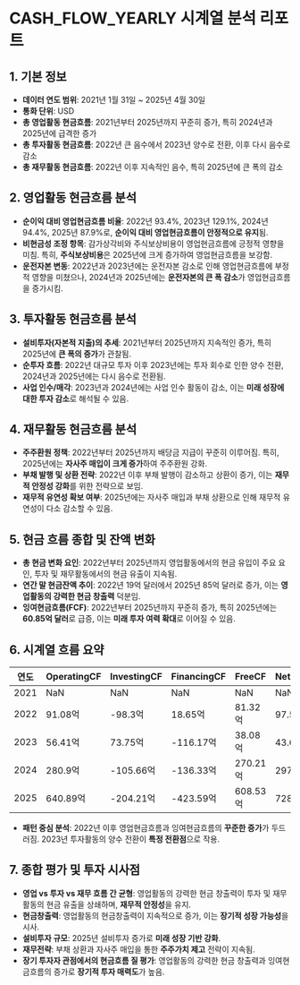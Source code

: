 # CASH_FLOW_YEARLY 시계열 분석 리포트

## 1. 기본 정보
- **데이터 연도 범위**: 2021년 1월 31일 ~ 2025년 4월 30일
- **통화 단위**: USD
- **총 영업활동 현금흐름**: 2021년부터 2025년까지 꾸준히 증가, 특히 2024년과 2025년에 급격한 증가
- **총 투자활동 현금흐름**: 2022년 큰 음수에서 2023년 양수로 전환, 이후 다시 음수로 감소
- **총 재무활동 현금흐름**: 2022년 이후 지속적인 음수, 특히 2025년에 큰 폭의 감소

## 2. 영업활동 현금흐름 분석
- **순이익 대비 영업현금흐름 비율**: 2022년 93.4%, 2023년 129.1%, 2024년 94.4%, 2025년 87.9%로, **순이익 대비 영업현금흐름이 안정적으로 유지**됨.
- **비현금성 조정 항목**: 감가상각비와 주식보상비용이 영업현금흐름에 긍정적 영향을 미침. 특히, **주식보상비용**은 2025년에 크게 증가하여 영업현금흐름을 보강함.
- **운전자본 변동**: 2022년과 2023년에는 운전자본 감소로 인해 영업현금흐름에 부정적 영향을 미쳤으나, 2024년과 2025년에는 **운전자본의 큰 폭 감소**가 영업현금흐름을 증가시킴.

## 3. 투자활동 현금흐름 분석
- **설비투자(자본적 지출)의 추세**: 2021년부터 2025년까지 지속적인 증가, 특히 2025년에 **큰 폭의 증가**가 관찰됨.
- **순투자 흐름**: 2022년 대규모 투자 이후 2023년에는 투자 회수로 인한 양수 전환, 2024년과 2025년에는 다시 음수로 전환됨.
- **사업 인수/매각**: 2023년과 2024년에는 사업 인수 활동이 감소, 이는 **미래 성장에 대한 투자 감소**로 해석될 수 있음.

## 4. 재무활동 현금흐름 분석
- **주주환원 정책**: 2022년부터 2025년까지 배당금 지급이 꾸준히 이루어짐. 특히, 2025년에는 **자사주 매입이 크게 증가**하여 주주환원 강화.
- **부채 발행 및 상환 전략**: 2022년 이후 부채 발행이 감소하고 상환이 증가, 이는 **재무적 안정성 강화**를 위한 전략으로 보임.
- **재무적 유연성 확보 여부**: 2025년에는 자사주 매입과 부채 상환으로 인해 재무적 유연성이 다소 감소할 수 있음.

## 5. 현금 흐름 종합 및 잔액 변화
- **총 현금 변화 요인**: 2022년부터 2025년까지 영업활동에서의 현금 유입이 주요 요인, 투자 및 재무활동에서의 현금 유출이 지속됨.
- **연간 말 현금잔액 추이**: 2022년 19억 달러에서 2025년 85억 달러로 증가, 이는 **영업활동의 강력한 현금 창출력** 덕분임.
- **잉여현금흐름(FCF)**: 2022년부터 2025년까지 꾸준히 증가, 특히 2025년에는 **60.85억 달러**로 급증, 이는 **미래 투자 여력 확대**로 이어질 수 있음.

## 6. 시계열 흐름 요약

| 연도 | OperatingCF | InvestingCF | FinancingCF | FreeCF | NetIncome | CapEx | EndCash |
|------|-------------|-------------|-------------|--------|-----------|-------|---------|
| 2021 | NaN         | NaN         | NaN         | NaN    | NaN       | NaN   | NaN     |
| 2022 | 91.08억     | -98.3억     | 18.65억     | 81.32억| 97.52억   | -9.76억| 19.9억  |
| 2023 | 56.41억     | 73.75억     | -116.17억   | 38.08억| 43.68억   | -18.33억| 33.89억 |
| 2024 | 280.9억     | -105.66억   | -136.33억   | 270.21억| 297.6억  | -10.69억| 72.8억  |
| 2025 | 640.89억    | -204.21억   | -423.59억   | 608.53억| 728.8억  | -32.36억| 85.89억 |

- **패턴 중심 분석**: 2022년 이후 영업현금흐름과 잉여현금흐름의 **꾸준한 증가**가 두드러짐. 2023년 투자활동의 양수 전환이 **특정 전환점**으로 작용.

## 7. 종합 평가 및 투자 시사점
- **영업 vs 투자 vs 재무 흐름 간 균형**: 영업활동의 강력한 현금 창출력이 투자 및 재무활동의 현금 유출을 상쇄하며, **재무적 안정성**을 유지.
- **현금창출력**: 영업활동의 현금창출력이 지속적으로 증가, 이는 **장기적 성장 가능성**을 시사.
- **설비투자 규모**: 2025년 설비투자 증가로 **미래 성장 기반 강화**.
- **재무전략**: 부채 상환과 자사주 매입을 통한 **주주가치 제고** 전략이 지속됨.
- **장기 투자자 관점에서의 현금흐름 질 평가**: 영업활동의 강력한 현금 창출력과 잉여현금흐름의 증가로 **장기적 투자 매력도**가 높음.